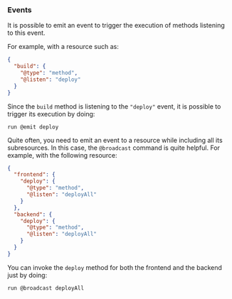 ### Events

It is possible to emit an event to trigger the execution of methods listening to this event.

For example, with a resource such as:

```json
{
  "build": {
    "@type": "method",
    "@listen": "deploy"
  }
}
```

Since the `build` method is listening to the `"deploy"` event, it is possible to trigger its execution by doing:

```shell
run @emit deploy
```

Quite often, you need to emit an event to a resource while including all its subresources. In this case, the `@broadcast` command is quite helpful. For example, with the following resource:

```json
{
  "frontend": {
    "deploy": {
      "@type": "method",
      "@listen": "deployAll"
    }
  },
  "backend": {
    "deploy": {
      "@type": "method",
      "@listen": "deployAll"
    }
  }
}
```

You can invoke the `deploy` method for both the frontend and the backend just by doing:

```shell
run @broadcast deployAll
```
